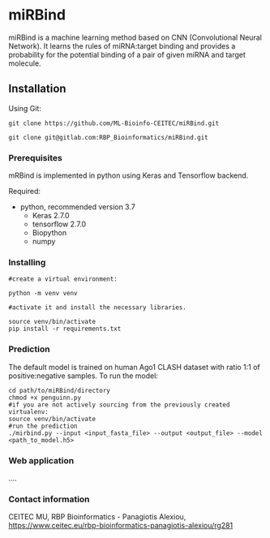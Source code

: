 # miRBind

miRBind is a machine learning method based on CNN (Convolutional Neural Network). It learns the rules of miRNA:target binding and provides a probability for the potential binding of a pair of given miRNA and target molecule.

## Installation

Using Git:
```
git clone https://github.com/ML-Bioinfo-CEITEC/miRBind.git
```
```
git clone git@gitlab.com:RBP_Bioinformatics/miRBind.git
```

### Prerequisites

mRBind is implemented in python using Keras and Tensorflow backend.

Required:

* python, recommended version 3.7
    * Keras 2.7.0
    * tensorflow 2.7.0
    * Biopython
    * numpy
    
    
### Installing

```
#create a virtual environment:

python -m venv venv

#activate it and install the necessary libraries.

source venv/bin/activate
pip install -r requirements.txt
```

### Prediction

The default model is trained on human Ago1 CLASH dataset with ratio 1:1 of positive:negative samples.
To run the model:

```
cd path/to/miRBind/directory
chmod +x penguinn.py
#if you are not actively sourcing from the previously created virtualenv:
source venv/bin/activate
#run the prediction
./mirbind.py --input <input_fasta_file> --output <output_file> --model <path_to_model.h5>
```

### Web application

....

### Contact information

CEITEC MU, RBP Bioinformatics - Panagiotis Alexiou, https://www.ceitec.eu/rbp-bioinformatics-panagiotis-alexiou/rg281
